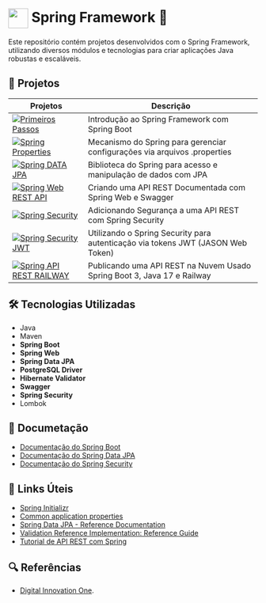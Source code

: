 # <img align="center" width="40px" src="https://hermes.digitalinnovation.one/assets/diome/logo-minimized.png">  Spring Framework 🍃

Este repositório contém projetos desenvolvidos com o Spring Framework, utilizando diversos módulos e tecnologias para criar aplicações Java robustas e escaláveis.

## 📝 Projetos 

| Projetos                                                                 | Descrição                                                                 |
|--------------------------------------------------------------------------|---------------------------------------------------------------------------|
| [![Primeiros Passos](https://img.shields.io/badge/Primeiros%20Passos-6CB52D?style=for-the-badge)](https://github.com/joschonarth/dio-java/tree/main/spring-boot/primeiros-passos) | Introdução ao Spring Framework com Spring Boot |
| [![Spring Properties](https://img.shields.io/badge/Spring%20Properties-6CB52D?style=for-the-badge)](https://github.com/joschonarth/dio-java/tree/main/spring-boot/spring-properties-value) | Mecanismo do Spring para gerenciar configurações via arquivos .properties |
| [![Spring DATA JPA](https://img.shields.io/badge/Spring%20DATA%20JPA-6CB52D?style=for-the-badge)](https://github.com/joschonarth/dio-java/tree/main/spring-boot/spring-data-jpa) | Biblioteca do Spring para acesso e manipulação de dados com JPA |
| [![Spring Web REST API](https://img.shields.io/badge/Spring%20Web%20REST%20API-6CB52D?style=for-the-badge)](https://github.com/joschonarth/dio-java/tree/main/spring-boot/spring-web-rest-api) | Criando uma API REST Documentada com Spring Web e Swagger |
| [![Spring Security](https://img.shields.io/badge/Spring%20Security-6CB52D?style=for-the-badge)](https://github.com/joschonarth/dio-java/tree/main/spring-boot/spring-security) | Adicionando Segurança a uma API REST com Spring Security |
| [![Spring Security JWT](https://img.shields.io/badge/Spring%20Security%20JWT-6CB52D?style=for-the-badge)](https://github.com/joschonarth/dio-java/tree/main/spring-boot/spring-security-jwt) | Utilizando o Spring Security para autenticação via tokens JWT (JASON Web Token) |
| [![Spring API REST RAILWAY](https://img.shields.io/badge/Spring%20API%20REST%20RAILWAY-6CB52D?style=for-the-badge)](https://github.com/joschonarth/dio-java/tree/main/spring-boot/spring-api-rest-railway) | Publicando uma API REST na Nuvem Usado Spring Boot 3, Java 17 e Railway |


<h2>🛠 Tecnologias Utilizadas</h2>

<ul>
    <li>Java</li>
    <li>Maven</li>
    <li><strong>Spring Boot</strong></li>
    <li><strong>Spring Web</strong></li>
    <li><strong>Spring Data JPA</strong></li>
    <li><strong>PostgreSQL Driver</strong></li>
    <li><strong>Hibernate Validator</strong></li>
    <li><strong>Swagger</strong></li>
    <li><strong>Spring Security</strong></li>
    <li>Lombok</li>
</ul>

<h2> 📃 Documetação </h2>

- [Documentação do Spring Boot](https://spring.io/projects/spring-boot)
- [Documentação do Spring Data JPA](https://spring.io/projects/spring-data-jpa)
- [Documentação do Spring Security](https://spring.io/projects/spring-security)


<h2>🔗 Links Úteis</h2>
<ul>
    <li><a href="https://start.spring.io/#!type=maven-project&language=java&platformVersion=2.6.1&packaging=jar&jvmVersion=11&groupId=me.dio.academia&artifactId=academia-digital&name=academia-digital&description=Tutorial%20API%20RESTful%20modelando%20sistema%20de%20academia%20de%20gin%C3%A1stica&packageName=me.dio.academia.digital&dependencies=web,data-jpa,postgresql,validation,lombok">Spring Initializr</a></li>
    <li><a href="https://docs.spring.io/spring-boot/docs/2.0.x/reference/html/common-application-properties.html">Common application properties</a></li>
    <li><a href="https://docs.spring.io/spring-data/jpa/docs/current/reference/html/#jpa.repositories">Spring Data JPA - Reference Documentation</a></li>
    <li><a href="https://docs.jboss.org/hibernate/stable/validator/reference/en-US/html_single/#validator-gettingstarted">Validation Reference Implementation: Reference Guide</a></li>
    <li><a href="https://spring.io/guides/tutorials/rest/">Tutorial de API REST com Spring</a></li>
</ul>


<h2> 🔍 Referências </h2>

- [Digital Innovation One](https://web.dio.me/).

